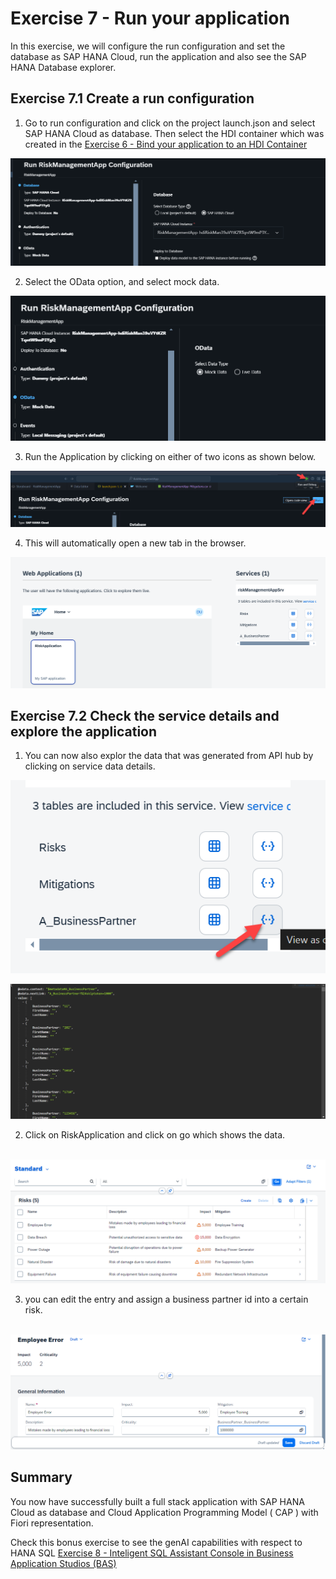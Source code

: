 # Exercise 7 - Run your application 

In this exercise, we will configure the run configuration and set the database as SAP HANA Cloud, run the application and also see the SAP HANA Database explorer. 


## Exercise 7.1  Create a run configuration

1. Go to run configuration and click on the project launch.json and select SAP HANA Cloud as database. Then select the HDI container which was created in the [Exercise 6 - Bind your application to an HDI Container ](exercises/ex6/)

![alt text](image-1.png)

2. Select the OData option, and select mock data.

![alt text](image.png)

3. Run the Application by clicking on either of two icons as shown below. 

![alt text](image-3.png)

4.  This will automatically open a new tab in the browser. 

![alt text](image-2.png)

## Exercise 7.2  Check the service details and explore the application

1. You can now also explor the data that was generated from API hub by clicking on service data details. 

![alt text](image-4.png)

![alt text](image-5.png)

2. Click on RiskApplication and click on go which shows the data.

<br>![](/exercises/ex7/images/riskapp.png)

3. you can edit the entry and assign a business partner id into a certain risk.

<br>![](/exercises/ex7/images/addbpid.png)

## Summary

You now have successfully built a full stack application with SAP HANA Cloud as database and Cloud Application Programming Model ( CAP ) with Fiori representation.

Check this bonus exercise to see the genAI capabilities with respect to HANA SQL [Exercise 8 - Inteligent SQL Assistant Console in Business Application Studios (BAS)  ](../ex8/README.md)



